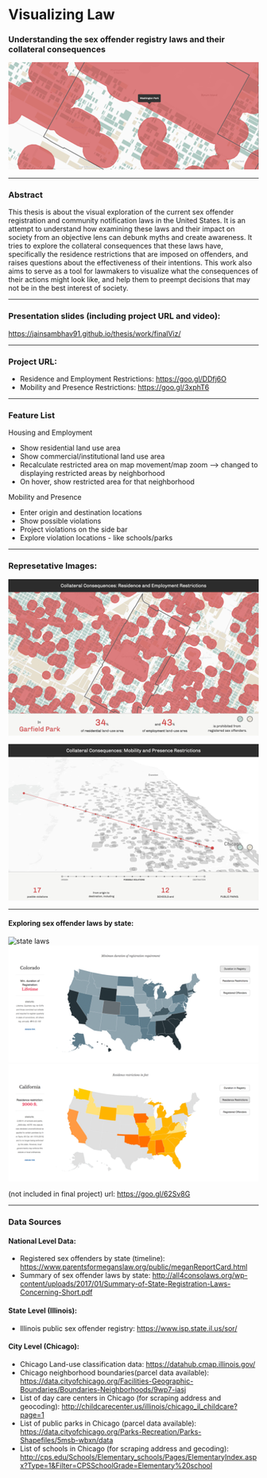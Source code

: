 # Visualizing Law
### Understanding the sex offender registry laws and their collateral consequences

![preview](preview.png? "preview")

---

### Abstract

This thesis is about the visual exploration of the current sex offender registration and community notification laws in the United States. It is an attempt to understand how examining these laws and their impact on society from an objective lens can debunk myths and create awareness. It tries to explore the collateral consequences that these laws have, specifically the residence restrictions that are imposed on offenders, and raises questions about the effectiveness of their intentions. This work also aims to serve as a tool for lawmakers to visualize what the consequences of their actions might look like, and help them to preempt decisions that may not be in the best interest of society.

---

### Presentation slides (including project URL and video):

https://jainsambhav91.github.io/thesis/work/finalViz/

---

### Project URL:

* Residence and Employment Restrictions: https://goo.gl/DDfj6O
* Mobility and Presence Restrictions: https://goo.gl/3xphT6

---


### Feature List

Housing and Employment
* Show residential land use area 
* Show commercial/institutional land use area 
* Recalculate restricted area on map movement/map zoom --> changed to displaying restricted areas by neighborhood
* On hover, show restricted area for that neighborhood

Mobility and Presence
* Enter origin and destination locations
* Show possible violations
* Project violations on the side bar
* Explore violation locations - like schools/parks

---

### Represetative Images:


![Alt text](1.png?raw=true "Residence and Employment Restrictions")

![Alt text](2.png?raw=true "Mobility and Presence Restrictions")

---

#### Exploring sex offender laws by state:

![state laws](3.png? "state laws")
![state laws](4.png? "state laws")
![state laws](5.png? "state laws")

(not included in final project) url: https://goo.gl/62Sv8G


---

### Data Sources

<!--prototype:-->
<!--![Alt text](visualization/nationalLevelPrototype.jpg?raw=true "National Level Prototype")-->

#### National Level Data:
* Registered sex offenders by state (timeline): https://www.parentsformeganslaw.org/public/meganReportCard.html
* Summary of sex offender laws by state: http://all4consolaws.org/wp-content/uploads/2017/01/Summary-of-State-Registration-Laws-Concerning-Short.pdf


#### State Level (Illinois): 
* Illinois public sex offender registry: https://www.isp.state.il.us/sor/


#### City Level (Chicago):
* Chicago Land-use classification data: https://datahub.cmap.illinois.gov/
* Chicago neighborhood boundaries(parcel data available): https://data.cityofchicago.org/Facilities-Geographic-Boundaries/Boundaries-Neighborhoods/9wp7-iasj
* List of day care centers in Chicago (for scraping address and geocoding): http://childcarecenter.us/illinois/chicago_il_childcare?page=1
* List of public parks in Chicago (parcel data available): https://data.cityofchicago.org/Parks-Recreation/Parks-Shapefiles/5msb-wbxn/data
* List of schools in Chicago (for scraping address and gecoding): http://cps.edu/Schools/Elementary_schools/Pages/ElementaryIndex.aspx?Type=1&Filter=CPSSchoolGrade=Elementary%20school


